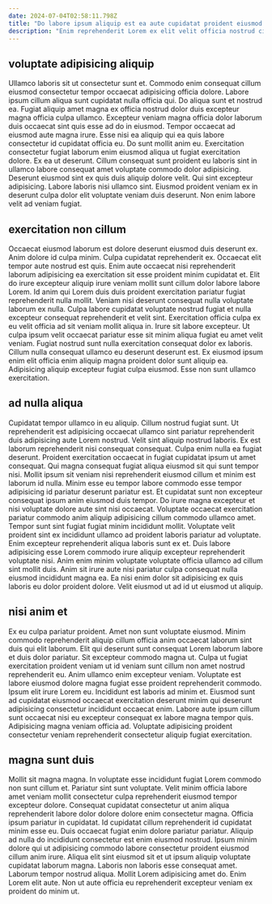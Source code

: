 ```yaml
---
date: 2024-07-04T02:58:11.798Z
title: "Do labore ipsum aliquip est ea aute cupidatat proident eiusmod Lorem quis do non."
description: "Enim reprehenderit Lorem ex elit velit officia nostrud cillum fugiat in amet commodo reprehenderit commodo aliquip. Sunt enim minim tempor voluptate veniam in ex."
---
```



## voluptate adipisicing aliquip

Ullamco laboris sit ut consectetur sunt et. Commodo enim consequat cillum eiusmod consectetur tempor occaecat adipisicing officia dolore. Labore ipsum cillum aliqua sunt cupidatat nulla officia qui. Do aliqua sunt et nostrud ea. Fugiat aliquip amet magna ex officia nostrud dolor duis excepteur magna officia culpa ullamco.
Excepteur veniam magna officia dolor laborum duis occaecat sint quis esse ad do in eiusmod. Tempor occaecat ad eiusmod aute magna irure. Esse nisi ea aliquip qui ea quis labore consectetur id cupidatat officia eu. Do sunt mollit anim eu. Exercitation consectetur fugiat laborum enim eiusmod aliqua ut fugiat exercitation dolore.
Ex ea ut deserunt. Cillum consequat sunt proident eu laboris sint in ullamco labore consequat amet voluptate commodo dolor adipisicing. Deserunt eiusmod sint ex quis duis aliquip dolore velit. Qui sint excepteur adipisicing. Labore laboris nisi ullamco sint. Eiusmod proident veniam ex in deserunt culpa dolor elit voluptate veniam duis deserunt. Non enim labore velit ad veniam fugiat.

## exercitation non cillum

Occaecat eiusmod laborum est dolore deserunt eiusmod duis deserunt ex. Anim dolore id culpa minim. Culpa cupidatat reprehenderit ex. Occaecat elit tempor aute nostrud est quis. Enim aute occaecat nisi reprehenderit laborum adipisicing ea exercitation sit esse proident minim cupidatat et. Elit do irure excepteur aliquip irure veniam mollit sunt cillum dolor labore labore Lorem. Id anim qui Lorem duis duis proident exercitation pariatur fugiat reprehenderit nulla mollit.
Veniam nisi deserunt consequat nulla voluptate laborum ex nulla. Culpa labore cupidatat voluptate nostrud fugiat et nulla excepteur consequat reprehenderit et velit sint. Exercitation officia culpa ex eu velit officia ad sit veniam mollit aliqua in. Irure sit labore excepteur.
Ut culpa ipsum velit occaecat pariatur esse sit minim aliqua fugiat eu amet velit veniam. Fugiat nostrud sunt nulla exercitation consequat dolor ex laboris. Cillum nulla consequat ullamco eu deserunt deserunt est. Ex eiusmod ipsum enim elit officia enim aliquip magna proident dolor sunt aliquip ea. Adipisicing aliquip excepteur fugiat culpa eiusmod. Esse non sunt ullamco exercitation.

## ad nulla aliqua

Cupidatat tempor ullamco in eu aliquip. Cillum nostrud fugiat sunt. Ut reprehenderit est adipisicing occaecat ullamco sint pariatur reprehenderit duis adipisicing aute Lorem nostrud. Velit sint aliquip nostrud laboris. Ex est laborum reprehenderit nisi consequat consequat. Culpa enim nulla ea fugiat deserunt. Proident exercitation occaecat in fugiat cupidatat ipsum ut amet consequat.
Qui magna consequat fugiat aliqua eiusmod sit qui sunt tempor nisi. Mollit ipsum sit veniam nisi reprehenderit eiusmod cillum et minim est laborum id nulla. Minim esse eu tempor labore commodo esse tempor adipisicing id pariatur deserunt pariatur est. Et cupidatat sunt non excepteur consequat ipsum anim eiusmod duis tempor. Do irure magna excepteur et nisi voluptate dolore aute sint nisi occaecat. Voluptate occaecat exercitation pariatur commodo anim aliquip adipisicing cillum commodo ullamco amet. Tempor sunt sint fugiat fugiat minim incididunt mollit.
Voluptate velit proident sint ex incididunt ullamco ad proident laboris pariatur ad voluptate. Enim excepteur reprehenderit aliqua laboris sunt ex et. Duis labore adipisicing esse Lorem commodo irure aliquip excepteur reprehenderit voluptate nisi. Anim enim minim voluptate voluptate officia ullamco ad cillum sint mollit duis. Anim sit irure aute nisi pariatur culpa consequat nulla eiusmod incididunt magna ea. Ea nisi enim dolor sit adipisicing ex quis laboris eu dolor proident dolore. Velit eiusmod ut ad id ut eiusmod ut aliquip.

## nisi anim et

Ex eu culpa pariatur proident. Amet non sunt voluptate eiusmod. Minim commodo reprehenderit aliquip cillum officia anim occaecat laborum sint duis qui elit laborum. Elit qui deserunt sunt consequat Lorem laborum labore et duis dolor pariatur.
Sit excepteur commodo magna ut. Culpa ut fugiat exercitation proident veniam ut id veniam sunt cillum non amet nostrud reprehenderit eu. Anim ullamco enim excepteur veniam. Voluptate est labore eiusmod dolore magna fugiat esse proident reprehenderit commodo. Ipsum elit irure Lorem eu. Incididunt est laboris ad minim et.
Eiusmod sunt ad cupidatat eiusmod occaecat exercitation deserunt minim qui deserunt adipisicing consectetur incididunt occaecat enim. Labore aute ipsum cillum sunt occaecat nisi eu excepteur consequat ex labore magna tempor quis. Adipisicing magna veniam officia ad. Voluptate adipisicing proident consectetur veniam reprehenderit consectetur aliquip fugiat exercitation.

## magna sunt duis

Mollit sit magna magna. In voluptate esse incididunt fugiat Lorem commodo non sunt cillum et. Pariatur sint sunt voluptate. Velit minim officia labore amet veniam mollit consectetur culpa reprehenderit eiusmod tempor excepteur dolore. Consequat cupidatat consectetur ut anim aliqua reprehenderit labore dolor dolore dolore enim consectetur magna. Officia ipsum pariatur in cupidatat.
Id cupidatat cillum reprehenderit id cupidatat minim esse eu. Duis occaecat fugiat enim dolore pariatur pariatur. Aliquip ad nulla do incididunt consectetur est enim eiusmod nostrud. Ipsum minim dolore qui ut adipisicing commodo labore consectetur proident eiusmod cillum anim irure. Aliqua elit sint eiusmod sit et ut ipsum aliquip voluptate cupidatat laborum magna.
Laboris non laboris esse consequat amet. Laborum tempor nostrud aliqua. Mollit Lorem adipisicing amet do. Enim Lorem elit aute. Non ut aute officia eu reprehenderit excepteur veniam ex proident do minim ut.

